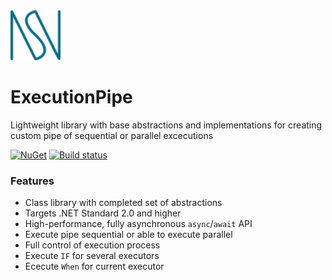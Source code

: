 <img src="https://raw.githubusercontent.com/aerosonik/ValidationPipe/f5997cdfaff661d36939c45823e93bb613a3767d/icon.png" alt="fo-dicom logo" height="80" />

# ExecutionPipe
Lightweight library with base abstractions and implementations for creating custom pipe of sequential or parallel  excecutions

[![NuGet](https://img.shields.io/nuget/v/NSV.ExecutionPipe.svg)](https://www.nuget.org/packages/NSV.ExecutionPipe)
[![Build status](https://ci.appveyor.com/api/projects/status/r3yptmhufh3dl1xc?svg=true)](https://ci.appveyor.com/project/aerosonik/validationpipe)

### Features
* Class library with completed set of abstractions
* Targets .NET Standard 2.0 and higher
* High-performance, fully asynchronous `async`/`await` API
* Execute pipe sequential or able to execute parallel
* Full control of execution process
* Execute `IF` for several executors 
* Ececute `When` for current executor
